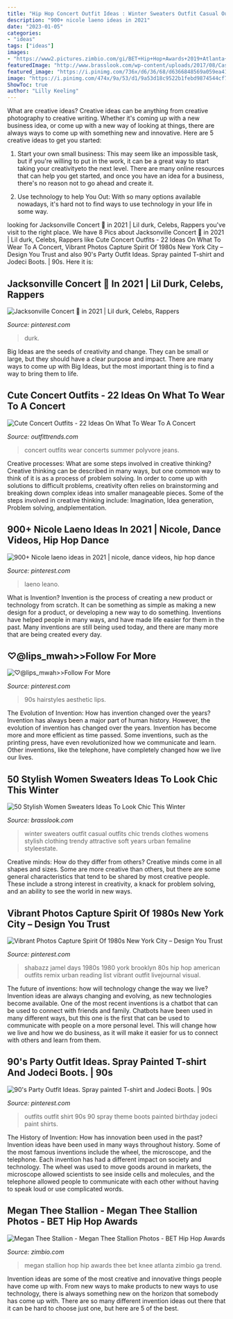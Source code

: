 ```yaml
---
title: "Hip Hop Concert Outfit Ideas : Winter Sweaters Outfit Casual Outfits Chic Trends Clothes Womens Stylish Clothing Trendy Attractive Soft Years Urban Femaline Styleestate"
description: "900+ nicole laeno ideas in 2021"
date: "2023-01-05"
categories:
- "ideas"
tags: ["ideas"]
images:
- "https://www2.pictures.zimbio.com/gi/BET+Hip+Hop+Awards+2019+Atlanta+GA+Show+rhp2Z8Kb-7ex.jpg"
featuredImage: "http://www.brasslook.com/wp-content/uploads/2017/08/Casual-Sweaters-for-Women-Ideas.jpg"
featured_image: "https://i.pinimg.com/736x/d6/36/68/d6366848569a059ea4132e3598afc982.jpg"
image: "https://i.pinimg.com/474x/9a/53/d1/9a53d18c9522b1febd9874544cf7e343.jpg"
ShowToc: true
author: "Lilly Keeling"
---
```



What are creative ideas?
Creative ideas can be anything from creative photography to creative writing. Whether it's coming up with a new business idea, or come up with a new way of looking at things, there are always ways to come up with something new and innovative. Here are 5 creative ideas to get you started: 
1) Start your own small business: This may seem like an impossible task, but if you're willing to put in the work, it can be a great way to start taking your creativityeto the next level. There are many online resources that can help you get started, and once you have an idea for a business, there's no reason not to go ahead and create it. 

2) Use technology to help You Out: With so many options available nowadays, it's hard not to find ways to use technology in your life in some way.

	

		
looking for Jacksonville Concert 🥴 in 2021 | Lil durk, Celebs, Rappers you've visit to the right place. We have 8 Pics about Jacksonville Concert 🥴 in 2021 | Lil durk, Celebs, Rappers like Cute Concert Outfits - 22 Ideas On What To Wear To A Concert, Vibrant Photos Capture Spirit Of 1980s New York City – Design You Trust and also 90&#039;s Party Outfit Ideas. Spray painted T-shirt and Jodeci Boots. | 90s. Here it is:
		
    
## Jacksonville Concert 🥴 In 2021 | Lil Durk, Celebs, Rappers

<img loading=lazy src="https://i.pinimg.com/736x/d6/36/68/d6366848569a059ea4132e3598afc982.jpg" onerror="this.onerror=null;this.src='https://tse3.mm.bing.net/th?id=OIP.JAd9rAloxKiRF8wA8ycWGQHaLH&amp;pid=15.1';" alt="Jacksonville Concert 🥴 in 2021 | Lil durk, Celebs, Rappers">

_Source: pinterest.com_

>durk. 

	

Big Ideas are the seeds of creativity and change. They can be small or large, but they should have a clear purpose and impact. There are many ways to come up with Big Ideas, but the most important thing is to find a way to bring them to life.

    
## Cute Concert Outfits - 22 Ideas On What To Wear To A Concert

<img loading=lazy src="https://www.outfittrends.com/wp-content/uploads/2015/09/cute-outfits-to-wear-to-a-concert-1.jpg" onerror="this.onerror=null;this.src='https://tse2.mm.bing.net/th?id=OIP.ukHpsf-81QrFNRHs8qhohAHaMo&amp;pid=15.1';" alt="Cute Concert Outfits - 22 Ideas On What To Wear To A Concert">

_Source: outfittrends.com_

>concert outfits wear concerts summer polyvore jeans. 

	

Creative processes: What are some steps involved in creative thinking?
Creative thinking can be described in many ways, but one common way to think of it is as a process of problem solving. In order to come up with solutions to difficult problems, creativity often relies on brainstorming and breaking down complex ideas into smaller manageable pieces. Some of the steps involved in creative thinking include: Imagination, Idea generation, Problem solving, andplementation.

    
## 900+ Nicole Laeno Ideas In 2021 | Nicole, Dance Videos, Hip Hop Dance

<img loading=lazy src="https://i.pinimg.com/474x/9a/53/d1/9a53d18c9522b1febd9874544cf7e343.jpg" onerror="this.onerror=null;this.src='https://tse4.mm.bing.net/th?id=OIP.mIxdB8E6kvACImA94WAz6AAAAA&amp;pid=15.1';" alt="900+ Nicole laeno ideas in 2021 | nicole, dance videos, hip hop dance">

_Source: pinterest.com_

>laeno leano. 

	

What is Invention?
Invention is the process of creating a new product or technology from scratch. It can be something as simple as making a new design for a product, or developing a new way to do something. Inventions have helped people in many ways, and have made life easier for them in the past. Many inventions are still being used today, and there are many more that are being created every day.

    
## ♡@lips_mwah&gt;&gt;Follow For More

<img loading=lazy src="https://i.pinimg.com/736x/95/19/81/95198173cf63311282fd15d47c1b17b4.jpg" onerror="this.onerror=null;this.src='https://tse1.mm.bing.net/th?id=OIP.hjsFmjQD7elMTzeKREbV2wHaLA&amp;pid=15.1';" alt="♡@lips_mwah&gt;&gt;Follow For More">

_Source: pinterest.com_

>90s hairstyles aesthetic lips. 

	

The Evolution of Invention: How has invention changed over the years?
Invention has always been a major part of human history. However, the evolution of invention has changed over the years. Invention has become more and more efficient as time passed. Some inventions, such as the printing press, have even revolutionized how we communicate and learn. Other inventions, like the telephone, have completely changed how we live our lives.

    
## 50 Stylish Women Sweaters Ideas To Look Chic This Winter

<img loading=lazy src="http://www.brasslook.com/wp-content/uploads/2017/08/Casual-Sweaters-for-Women-Ideas.jpg" onerror="this.onerror=null;this.src='https://tse1.mm.bing.net/th?id=OIP.yWu63cNqi6kvsVboPkfdNAHaUY&amp;pid=15.1';" alt="50 Stylish Women Sweaters Ideas To Look Chic This Winter">

_Source: brasslook.com_

>winter sweaters outfit casual outfits chic trends clothes womens stylish clothing trendy attractive soft years urban femaline styleestate. 

	

Creative minds: How do they differ from others?
Creative minds come in all shapes and sizes. Some are more creative than others, but there are some general characteristics that tend to be shared by most creative people. These include a strong interest in creativity, a knack for problem solving, and an ability to see the world in new ways.

    
## Vibrant Photos Capture Spirit Of 1980s New York City – Design You Trust

<img loading=lazy src="https://i.pinimg.com/originals/86/bf/de/86bfde709a3f96d50edf871a6222c97a.jpg" onerror="this.onerror=null;this.src='https://tse1.mm.bing.net/th?id=OIP.pIDBpcejgDpKdt2z72CoWgHaKs&amp;pid=15.1';" alt="Vibrant Photos Capture Spirit Of 1980s New York City – Design You Trust">

_Source: pinterest.com_

>shabazz jamel days 1980s 1980 york brooklyn 80s hip hop american outfits remix urban reading list vibrant outfit livejournal visual. 

	

The future of inventions: how will technology change the way we live?
Invention ideas are always changing and evolving, as new technologies become available. One of the most recent inventions is a chatbot that can be used to connect with friends and family. Chatbots have been used in many different ways, but this one is the first that can be used to communicate with people on a more personal level. This will change how we live and how we do business, as it will make it easier for us to connect with others and learn from them.

    
## 90&#039;s Party Outfit Ideas. Spray Painted T-shirt And Jodeci Boots. | 90s

<img loading=lazy src="https://i.pinimg.com/736x/7d/13/5f/7d135f02416390d3b6cb8e001fdc2055.jpg" onerror="this.onerror=null;this.src='https://tse4.mm.bing.net/th?id=OIP.6RTpFDqeb4jbealCSTGICQHaJ3&amp;pid=15.1';" alt="90&#039;s Party Outfit Ideas. Spray painted T-shirt and Jodeci Boots. | 90s">

_Source: pinterest.com_

>outfits outfit shirt 90s 90 spray theme boots painted birthday jodeci paint shirts. 

	

The History of Invention: How has innovation been used in the past?
Invention ideas have been used in many ways throughout history. Some of the most famous inventions include the wheel, the microscope, and the telephone. Each invention has had a different impact on society and technology. The wheel was used to move goods around in markets, the microscope allowed scientists to see inside cells and molecules, and the telephone allowed people to communicate with each other without having to speak loud or use complicated words.

    
## Megan Thee Stallion - Megan Thee Stallion Photos - BET Hip Hop Awards

<img loading=lazy src="https://www2.pictures.zimbio.com/gi/BET+Hip+Hop+Awards+2019+Atlanta+GA+Show+rhp2Z8Kb-7ex.jpg" onerror="this.onerror=null;this.src='https://tse3.mm.bing.net/th?id=OIP.3mgtyZDaaBrHJ7VrsuwpTgHaLG&amp;pid=15.1';" alt="Megan Thee Stallion - Megan Thee Stallion Photos - BET Hip Hop Awards">

_Source: zimbio.com_

>megan stallion hop hip awards thee bet knee atlanta zimbio ga trend. 

	

Invention ideas are some of the most creative and innovative things people have come up with. From new ways to make products to new ways to use technology, there is always something new on the horizon that somebody has come up with. There are so many different invention ideas out there that it can be hard to choose just one, but here are 5 of the best.

